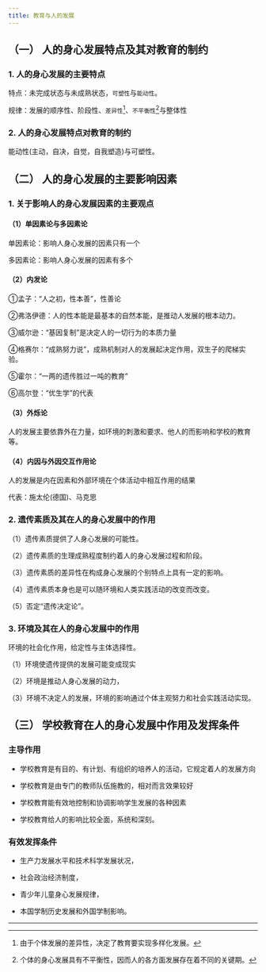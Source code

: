 ```yaml
---
title: 教育与人的发展
---
```


## （一） 人的身心发展特点及其对教育的制约



### 1. 人的身心发展的主要特点



特点：未完成状态与未成熟状态，`可塑性`与`能动性`。



规律：发展的顺序性、阶段性、`差异性`[^1]、`不平衡性`[^2]与整体性



### 2. 人的身心发展特点对教育的制约



能动性(主动，自决，自觉，自我塑造)与可塑性。



## （二） 人的身心发展的主要影响因素



### 1. 关于影响人的身心发展因素的主要观点



#### （1）单因素论与多因素论



单因素论：影响人身心发展的因素只有一个



多因素论：影响人身心发展的因素有多个



#### （2）内发论



①孟子：“人之初，性本善”，性善论



②弗洛伊德：人的性本能是最基本的自然本能，是推动人发展的根本动力。



③威尔逊：“基因复制”是决定人的一切行为的本质力量



④格赛尔：“成熟努力说”，成熟机制对人的发展起决定作用，双生子的爬梯实验。



⑤霍尔：“一两的遗传胜过一吨的教育”



⑥高尔登：“优生学”的代表



#### （3）外烁论



人的发展主要依靠外在力量，如环境的刺激和要求、他人的而影响和学校的教育等。



#### （4）内因与外因交互作用论



人的发展是内在因素和外部环境在个体活动中相互作用的结果



代表：施太伦(德国)、马克思



### 2. 遗传素质及其在人的身心发展中的作用



（1）遗传素质提供了人身心发展的可能性。



（2）遗传素质的生理成熟程度制约着人的身心发展过程和阶段。



（3）遗传素质的差异性在构成身心发展的个别特点上具有一定的影响。



（4）遗传素质本身也是可以随环境和人类实践活动的改变而改变。



（5）否定“遗传决定论”。



### 3. 环境及其在人的身心发展中的作用



环境的社会化作用，给定性与主体选择性。



（1）环境使遗传提供的发展可能变成现实



（2）环境是推动人身心发展的动力，



（3）环境不决定人的发展，环境的影响通过个体主观努力和社会实践活动实现。



## （三） 学校教育在人的身心发展中作用及发挥条件



### 主导作用



- 学校教育是有目的、有计划、有组织的培养人的活动，它规定着人的发展方向

- 学校教育是由专门的教师队伍施教的，相对而言效果较好

- 学校教育能有效地控制和协调影响学生发展的各种因素

- 学校教育给人的影响比较全面，系统和深刻。



### 有效发挥条件



- 生产力发展水平和技术科学发展状况，

- 社会政治经济制度，

- 青少年儿童身心发展规律，

- 本国学制历史发展和外国学制影响。

------



[^1]:由于个体发展的差异性，决定了教育要实现多样化发展。
[^2]:个体的身心发展具有不平衡性，因而人的各方面发展存在着不同的关键期。
